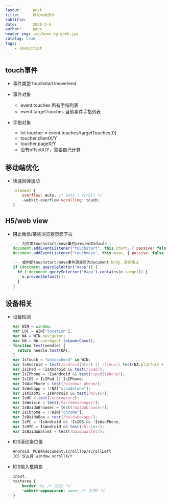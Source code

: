```yaml
---
layout:     post
title:      移动web技术
subtitle:   
date:       2020-2-6
author:     page
header-img: img/home-bg-geek.jpg
catalog: true
tags:
    - JavaScript
---
```


## touch事件

- 事件类型
  touchstart/move/end

- 事件对象
  
  - event.touches 所有手指列表
  - event.targetTouches 当前事件手指列表

- 手指对象
  
  - let toucher = event.touches/targetTouches[0]
  - toucher.clientX/Y
  - toucher.pageX/Y
  - 没有offsetX/Y，需要自己计算

## 移动端优化

- 快速回弹滚动
  
  ```js
  .element {
      overflow: auto; /* auto | scroll */
      -webkit-overflow-scrolling: touch;
  }
  ```

## H5/web view

- 阻止微信/某些浏览器页面下拉
  
  ```js
  --- 为页面touchstart/move事件preventDefault ---
  document.addEventListener("touchstart", this.start, { passive: false });
  document.addEventListener("touchmove", this.move, { passive: false });
  
  --- 或判断touchstart/move事件源是否为document.body，是则阻止
  if (document.querySelector("#app")) {
    if (!document.querySelector("#app").contains(e.target)) {
      e.preventDefault();
    }
  }
  ```

## 设备相关

- 设备检测
  
  ```js
  var WIN = window;
  var LOC = WIN["location"];
  var NA = WIN.navigator;
  var UA = NA.userAgent.toLowerCase();
  function test(needle) {
    return needle.test(UA);
  }
  var IsTouch = "ontouchend" in WIN;
  var IsAndroid = test(/android|htc/) || /linux/i.test(NA.platform + "");
  var IsIPad = !IsAndroid && test(/ipad/);
  var IsIPhone = !IsAndroid && test(/ipod|iphone/);
  var IsIOS = IsIPad || IsIPhone;
  var IsWinPhone = test(/windows phone/);
  var IsWebapp = !!NA["standalone"];
  var IsXiaoMi = IsAndroid && test(/mi\s+/);
  var IsUC = test(/ucbrowser/);
  var IsWeixin = test(/micromessenger/);
  var IsBaiduBrowser = test(/baidubrowser/);
  var IsChrome = !!WIN["chrome"];
  var IsBaiduBox = test(/baiduboxapp/);
  var IsPC = !IsAndroid && !IsIOS && !IsWinPhone;
  var IsHTC = IsAndroid && test(/htc\s+/);
  var IsBaiduWallet = test(/baiduwallet/);
  ```

- IOS滚动条位置
  
  ```tex
  Android，PC支持document.scrollTop/scrollLeft
  IOS 仅支持 window.scrollX/Y
  ```

- IOS输入框阴影
  
  ```css
  input,
  textarea {
      border: 0; /* 方法1 */
      -webkit-appearance: none; /* 方法2 */
  }
  ```
